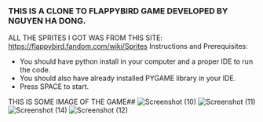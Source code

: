 ### THIS IS A CLONE TO FLAPPYBIRD GAME DEVELOPED BY NGUYEN HA DONG. 
ALL THE SPRITES I GOT WAS FROM THIS SITE: https://flappybird.fandom.com/wiki/Sprites
Instructions and Prerequisites:
- You should have python install in your computer and a proper IDE to run the code.
- You should also have already installed PYGAME library in your IDE.
- Press SPACE to start.


THIS IS SOME IMAGE OF THE GAME##
![Screenshot (10)](https://github.com/user-attachments/assets/ecee44e8-1ce6-4aec-a79d-84995279720d)
![Screenshot (11)](https://github.com/user-attachments/assets/03e91f08-7720-4e74-be86-46c9c0881a57)
![Screenshot (14)](https://github.com/user-attachments/assets/780ea585-c8c4-454b-bee4-ed992b9b569e)
![Screenshot (12)](https://github.com/user-attachments/assets/9fd29174-b7ea-4579-86a0-f2fbbf897415)
